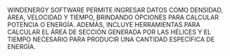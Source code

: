 WINDENERGY SOFTWARE PERMITE INGRESAR DATOS COMO DENSIDAD, ÁREA, VELOCIDAD Y TIEMPO, BRINDANDO OPCIONES
PARA CALCULAR POTENCIA O ENERGÍA. ADEMÁS, INCLUYE HERRAMIENTAS PARA CALCULAR EL ÁREA DE SECCIÓN
GENERADA POR LAS HÉLICES Y EL TIEMPO NECESARIO PARA PRODUCIR UNA CANTIDAD ESPECÍFICA DE ENERGÍA.
